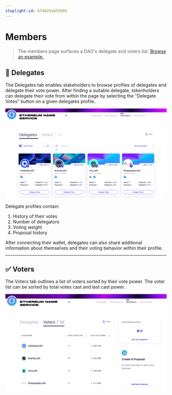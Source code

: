 ```yaml
---
stoplight-id: 6f4825ab55685
---
```


# Members

> The members page surfaces a DAO's delegate and voters list. [Browse an example.](https://boardroom.io/compound/delegates)

## 👥 Delegates

The Delegates tab enables stakeholders to browse profiles of delegates and delegate their vote power. After finding a suitable delegate, tokenholders can delegate their vote from within the page by selecting the "Delegate Votes" button on a given delegates profile.

![Delegates Tab](../../../assets/images/ens-delegates.png)

Delegate profiles contain:

1. History of their votes
2. Number of delegators
3. Voting weight
4. Proposal history

After connecting their wallet, delegates can also share additional information about themselves and their voting behavior within their profile.

***

## ✅ Voters

The Voters tab outlines a list of voters sorted by their vote power. The voter list can be sorted by total votes cast and last cast power.

![Voters Tab](../../../assets/images/ens-voters.png)
